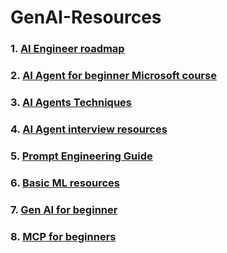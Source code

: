 # GenAI-Resources

### 1. [AI Engineer roadmap](https://roadmap.sh/ai-engineer)

### 2. [AI Agent for beginner Microsoft course](https://github.com/microsoft/ai-agents-for-beginners)

### 3. [AI Agents Techniques](https://github.com/NirDiamant/GenAI_Agents)

### 4. [AI Agent interview resources](https://github.com/aishwaryanr/awesome-generative-ai-guide)

### 5. [Prompt Engineering Guide](https://github.com/dair-ai/Prompt-Engineering-Guide)

### 6. [Basic ML resources](https://github.com/microsoft/ML-For-Beginners)

### 7. [Gen AI for beginner](https://github.com/microsoft/generative-ai-for-beginners)

### 8. [MCP for beginners](https://www.youtube.com/watch?v=VfZlglOWWZw&list=PLlrxD0HtieHjYfVUpGl_-ai7D6FRBjV-d)
